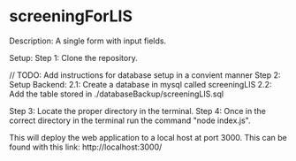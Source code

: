 # screeningForLIS
Description: A single form with input fields.

Setup: 
Step 1: Clone the repository.  

// TODO: Add instructions for database setup in a convient manner
Step 2: Setup Backend:
    2.1: Create a database in mysql called screeningLIS
    2.2: Add the table stored in ./databaseBackup/screeningLIS.sql 

Step 3: Locate the proper directory in the terminal.
Step 4: Once in the correct directory in the terminal run the command "node index.js".


This will deploy the web application to a local host at port 3000.
This can be found with this link: http://localhost:3000/

